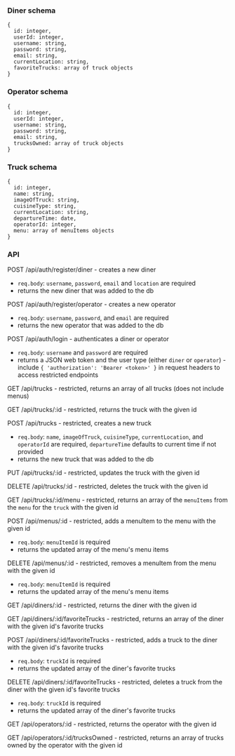 ### Diner schema

    {
      id: integer,
      userId: integer,
      username: string,
      password: string,
      email: string,
      currentLocation: string,
      favoriteTrucks: array of truck objects
    }

### Operator schema

    {
      id: integer,
      userId: integer,
      username: string,
      password: string,
      email: string,
      trucksOwned: array of truck objects
    }

### Truck schema

    {
      id: integer,
      name: string,
      imageOfTruck: string,
      cuisineType: string,
      currentLocation: string,
      departureTime: date,
      operatorId: integer,
      menu: array of menuItems objects
    }

### API

POST /api/auth/register/diner - creates a new diner

- `req.body`: `username`, `password`, `email` and `location` are required
- returns the new diner that was added to the db

POST /api/auth/register/operator - creates a new operator

- `req.body`: `username`, `password`, and `email` are required
- returns the new operator that was added to the db

POST /api/auth/login - authenticates a diner or operator

- `req.body`: `username` and `password` are required
- returns a JSON web token and the user type (either `diner` or `operator`) - include `{ 'authorization': 'Bearer <token>' }` in request headers to access restricted endpoints

GET /api/trucks - restricted, returns an array of all trucks (does not include menus)

GET /api/trucks/:id - restricted, returns the truck with the given id

POST /api/trucks - restricted, creates a new truck

- `req.body`: `name`, `imageOfTruck`, `cuisineType`, `currentLocation`, and `operatorId` are required, `departureTime` defaults to current time if not provided
- returns the new truck that was added to the db

PUT /api/trucks/:id - restricted, updates the truck with the given id

DELETE /api/trucks/:id - restricted, deletes the truck with the given id

GET /api/trucks/:id/menu - restricted, returns an array of the `menuItems` from the `menu` for the `truck` with the given id

POST /api/menus/:id - restricted, adds a menuItem to the menu with the given id

- `req.body`: `menuItemId` is required
- returns the updated array of the menu's menu items

DELETE /api/menus/:id - restricted, removes a menuItem from the menu with the given id

- `req.body`: `menuItemId` is required
- returns the updated array of the menu's menu items

GET /api/diners/:id - restricted, returns the diner with the given id

GET /api/diners/:id/favoriteTrucks - restricted, returns an array of the diner with the given id's favorite trucks

POST /api/diners/:id/favoriteTrucks - restricted, adds a truck to the diner with the given id's favorite trucks

- `req.body`: `truckId` is required
- returns the updated array of the diner's favorite trucks

DELETE /api/diners/:id/favoriteTrucks - restricted, deletes a truck from the diner with the given id's favorite trucks

- `req.body`: `truckId` is required
- returns the updated array of the diner's favorite trucks

GET /api/operators/:id - restricted, returns the operator with the given id

GET /api/operators/:id/trucksOwned - restricted, returns an array of trucks owned by the operator with the given id
